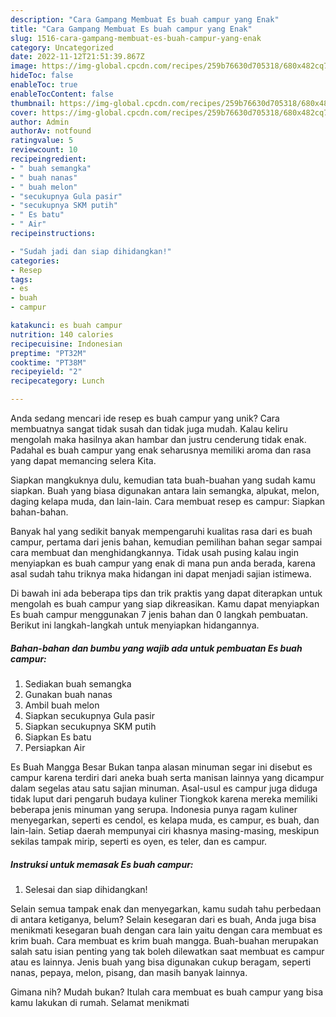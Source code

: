 ```yaml
---
description: "Cara Gampang Membuat Es buah campur yang Enak"
title: "Cara Gampang Membuat Es buah campur yang Enak"
slug: 1516-cara-gampang-membuat-es-buah-campur-yang-enak
category: Uncategorized
date: 2022-11-12T21:51:39.867Z
image: https://img-global.cpcdn.com/recipes/259b76630d705318/680x482cq70/es-buah-campur-foto-resep-utama.jpg
hideToc: false
enableToc: true
enableTocContent: false
thumbnail: https://img-global.cpcdn.com/recipes/259b76630d705318/680x482cq70/es-buah-campur-foto-resep-utama.jpg
cover: https://img-global.cpcdn.com/recipes/259b76630d705318/680x482cq70/es-buah-campur-foto-resep-utama.jpg
author: Admin
authorAv: notfound
ratingvalue: 5
reviewcount: 10
recipeingredient:
- " buah semangka"
- " buah nanas"
- " buah melon"
- "secukupnya Gula pasir"
- "secukupnya SKM putih"
- " Es batu"
- " Air"
recipeinstructions:

- "Sudah jadi dan siap dihidangkan!"
categories:
- Resep
tags:
- es
- buah
- campur

katakunci: es buah campur 
nutrition: 140 calories
recipecuisine: Indonesian
preptime: "PT32M"
cooktime: "PT38M"
recipeyield: "2"
recipecategory: Lunch

---
```





Anda sedang mencari ide resep es buah campur yang unik? Cara membuatnya sangat tidak susah dan tidak juga mudah. Kalau keliru mengolah maka hasilnya akan hambar dan justru cenderung tidak enak. Padahal es buah campur yang enak seharusnya memiliki aroma dan rasa yang dapat memancing selera Kita.





Siapkan mangkuknya dulu, kemudian tata buah-buahan yang sudah kamu siapkan. Buah yang biasa digunakan antara lain semangka, alpukat, melon, daging kelapa muda, dan lain-lain. Cara membuat resep es campur: Siapkan bahan-bahan.

Banyak hal yang sedikit banyak mempengaruhi kualitas rasa dari es buah campur, pertama dari jenis bahan, kemudian pemilihan bahan segar sampai cara membuat dan menghidangkannya. Tidak usah pusing kalau ingin menyiapkan es buah campur yang enak di mana pun anda berada, karena asal sudah tahu triknya maka hidangan ini dapat menjadi sajian istimewa.






Di bawah ini ada beberapa tips dan trik praktis yang dapat diterapkan untuk mengolah es buah campur yang siap dikreasikan. Kamu dapat menyiapkan Es buah campur menggunakan 7 jenis bahan dan 0 langkah pembuatan. Berikut ini langkah-langkah untuk menyiapkan hidangannya.

<!--inarticleads1-->

##### Bahan-bahan dan bumbu yang wajib ada untuk pembuatan Es buah campur:

1. Sediakan  buah semangka
1. Gunakan  buah nanas
1. Ambil  buah melon
1. Siapkan secukupnya Gula pasir
1. Siapkan secukupnya SKM putih
1. Siapkan  Es batu
1. Persiapkan  Air


Es Buah Mangga Besar Bukan tanpa alasan minuman segar ini disebut es campur karena terdiri dari aneka buah serta manisan lainnya yang dicampur dalam segelas atau satu sajian minuman. Asal-usul es campur juga diduga tidak luput dari pengaruh budaya kuliner Tiongkok karena mereka memiliki beberapa jenis minuman yang serupa. Indonesia punya ragam kuliner menyegarkan, seperti es cendol, es kelapa muda, es campur, es buah, dan lain-lain. Setiap daerah mempunyai ciri khasnya masing-masing, meskipun sekilas tampak mirip, seperti es oyen, es teler, dan es campur. 

<!--inarticleads2-->

##### Instruksi untuk memasak Es buah campur:


1. Selesai dan siap dihidangkan!

Selain semua tampak enak dan menyegarkan, kamu sudah tahu perbedaan di antara ketiganya, belum? Selain kesegaran dari es buah, Anda juga bisa menikmati kesegaran buah dengan cara lain yaitu dengan cara membuat es krim buah. Cara membuat es krim buah mangga. Buah-buahan merupakan salah satu isian penting yang tak boleh dilewatkan saat membuat es campur atau es lainnya. Jenis buah yang bisa digunakan cukup beragam, seperti nanas, pepaya, melon, pisang, dan masih banyak lainnya. 

Gimana nih? Mudah bukan? Itulah cara membuat es buah campur yang bisa kamu lakukan di rumah. Selamat menikmati
